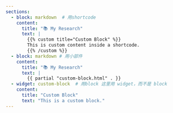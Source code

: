 ```yaml
---
sections:
  - block: markdown  # 用shortcode
    content:
      title: "📚 My Research"
      text: |
        {{% custom title="Custom Block" %}}
        This is custom content inside a shortcode.
        {{% /custom %}}
  - block: markdown # 用小部件
    content:
      title: "📚 My Research"
      text: | 
        {{ partial "custom-block.html" . }} 
  - widget: custom-block  # 用block 这里用 widget，而不是 block
    content:
      title: "Custom Block"
      text: "This is a custom block."
---
```

